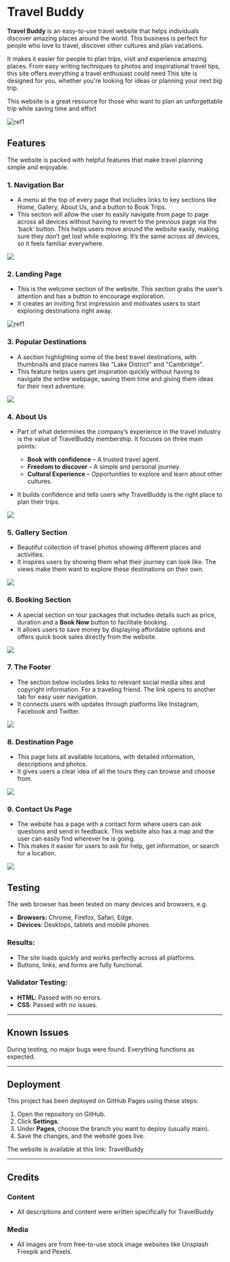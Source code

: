 # <a name="_jp92cxq9fp0q"></a>     **Travel Buddy**


**Travel Buddy** is an easy-to-use travel website that helps individuals discover amazing places around the world. This business is perfect for people who love to travel, discover other cultures and plan vacations.

It makes it easier for people to plan trips, visit and experience amazing places. From easy writing techniques to photos and inspirational travel tips, this site offers everything a travel enthusiast could need This site is designed for you, whether you're looking for ideas or planning your next big trip.

This website is a great resource for those who want to plan an unforgettable trip while saving time and effort

![ref1]
## <a name="_x2j6ypqdvms"></a>**Features**
The website is packed with helpful features that make travel planning simple and enjoyable.
### <a name="_7170oibsukb2"></a>**1. Navigation Bar**
- A menu at the top of every page that includes links to key sections like Home, Gallery, About Us, and a button to Book Trips.
- This section will allow the user to easily navigate from page to page across all devices without having to revert to the previous page via the ‘back’ button. This helps users move around the website easily, making sure they don’t get lost while exploring. It’s the same across all devices, so it feels familiar everywhere.

![](https://hoflaan12.github.io/travelbuddy.github.io/assets/images/banner.jpg)


### <a name="_2cjztq9u5ly2"></a>**2. Landing Page**
- This is the welcome section of the website. This section grabs the user’s attention and has a button to encourage exploration.
- It creates an inviting first impression and motivates users to start exploring destinations right away.

![ref1]





### <a name="_ehnqvulxwok5"></a>**3. Popular Destinations**
- A section highlighting some of the best travel destinations, with thumbnails and place names like "Lake District" and "Cambridge".
- This feature helps users get inspiration quickly without having to navigate the entire webpage, saving them time and giving them ideas for their next adventure.

![](Aspose.Words.461318db-c7a8-4a3c-b7a3-d0f1d4de297c.003.png)
### <a name="_dnfvcsfazqi"></a>**4. About Us**
- Part of what determines the company’s experience in the travel industry is the value of TravelBuddy membership. It focuses on three main points:
  - **Book with confidence** – A trusted travel agent.
  - **Freedom to discover** – A simple and personal journey.
  - **Cultural Experience** – Opportunities to explore and learn about other cultures.

- It builds confidence and tells users why TravelBuddy is the right place to plan their trips.

![](Aspose.Words.461318db-c7a8-4a3c-b7a3-d0f1d4de297c.004.png)

### <a name="_4jk8qeyzdavb"></a>**5. Gallery Section**
- Beautiful collection of travel photos showing different places and activities.
- It inspires users by showing them what their journey can look like. The views make them want to explore these destinations on their own.

![](Aspose.Words.461318db-c7a8-4a3c-b7a3-d0f1d4de297c.005.png)
###
###
### <a name="_5lcm1ywy2niz"></a><a name="_9x2n5b2zi9aq"></a><a name="_wqshcucczr5z"></a>**6. Booking Section**
- A special section on tour packages that includes details such as price, duration and a **Book Now** button to facilitate booking.
- It allows users to save money by displaying affordable options and offers quick book sales directly from the website.

![](Aspose.Words.461318db-c7a8-4a3c-b7a3-d0f1d4de297c.006.png)

### <a name="_mlxbbenutq2f"></a>**7. The Footer** 
- The section below includes links to relevant social media sites and copyright information. For a traveling friend. The link opens to another tab for easy user navigation.
- It connects users with updates through platforms like Instagram, Facebook and Twitter.

![](Aspose.Words.461318db-c7a8-4a3c-b7a3-d0f1d4de297c.007.png)
### <a name="_okulp0h2681h"></a>**8. Destination Page**
- This page lists all available locations, with detailed information, descriptions and photos.
- It gives users a clear idea of ​​all the tours they can browse and choose from.

![](Aspose.Words.461318db-c7a8-4a3c-b7a3-d0f1d4de297c.008.png)
###
### <a name="_62kif67iocxp"></a><a name="_8o403lyzh07b"></a>**9. Contact Us Page**
- The website has a page with a contact form where users can ask questions and send in feedback. This website also has a map and the user can easily find wherever he is going.
- This makes it easier for users to ask for help, get information, or search for a location.

![](Aspose.Words.461318db-c7a8-4a3c-b7a3-d0f1d4de297c.009.png)


## <a name="_3o1br0vu68xi"></a>**Testing**
The web browser has been tested on many devices and browsers, e.g.

- **Browsers:** Chrome, Firefox, Safari, Edge.
- **Devices**: Desktops, tablets and mobile phones.
### <a name="_62dsgcg0154z"></a>**Results:**
- The site loads quickly and works perfectly across all platforms.
- Buttons, links, and forms are fully functional.
### <a name="_cjidfpht4mzf"></a>**Validator Testing:**
- **HTML**: Passed with no errors.
- **CSS**: Passed with no issues.
-----
## <a name="_8x2b1rxb4hu"></a>**Known Issues**
During testing, no major bugs were found. Everything functions as expected.

-----
## <a name="_b5zztzduu083"></a>**Deployment**
This project has been deployed on GitHub Pages using these steps:

1. Open the repository on GitHub.
1. Click **Settings**.
1. Under **Pages**, choose the branch you want to deploy (usually main).
1. Save the changes, and the website goes live.

The website is available at this link: TravelBuddy

-----
## <a name="_9w1k75vgq8am"></a>**Credits**
### <a name="_506fcuqn9gew"></a>**Content**
- All descriptions and content were written specifically for TravelBuddy
### <a name="_goihyytyimoy"></a>**Media**
- All images are from free-to-use stock image websites like Unsplash Freepik and Pexels.




[ref1]: Aspose.Words.461318db-c7a8-4a3c-b7a3-d0f1d4de297c.001.png
